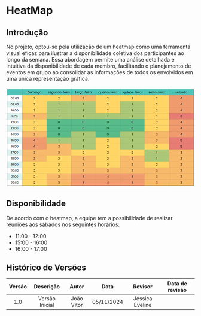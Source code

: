 # HeatMap

## Introdução
No projeto, optou-se pela utilização de um heatmap como uma ferramenta visual eficaz para ilustrar a disponibilidade coletiva dos participantes ao longo da semana. Essa abordagem permite uma análise detalhada e intuitiva da disponibilidade de cada membro, facilitando o planejamento de eventos em grupo ao consolidar as informações de todos os envolvidos em uma única representação gráfica.
<br></br>
<img src="../assets/heatmap.png"> 

## Disponibilidade
De acordo com o heatmap, a equipe tem a possibilidade de realizar reuniões aos sábados nos seguintes horários:
- 11:00 - 12:00
- 15:00 - 16:00
- 16:00 - 17:00

## **Histórico de Versões**

| Versão |          Descrição              |     Autor      |      Data      |   Revisor     |    Data de revisão    |  
|:------:|:-------------------------------:|:--------------:|:--------------:|:-------------:|:---------------------:|
|  1.0   | Versão Inicial|   João Vitor  |   05/11/2024   | Jessica Eveline  |    |
